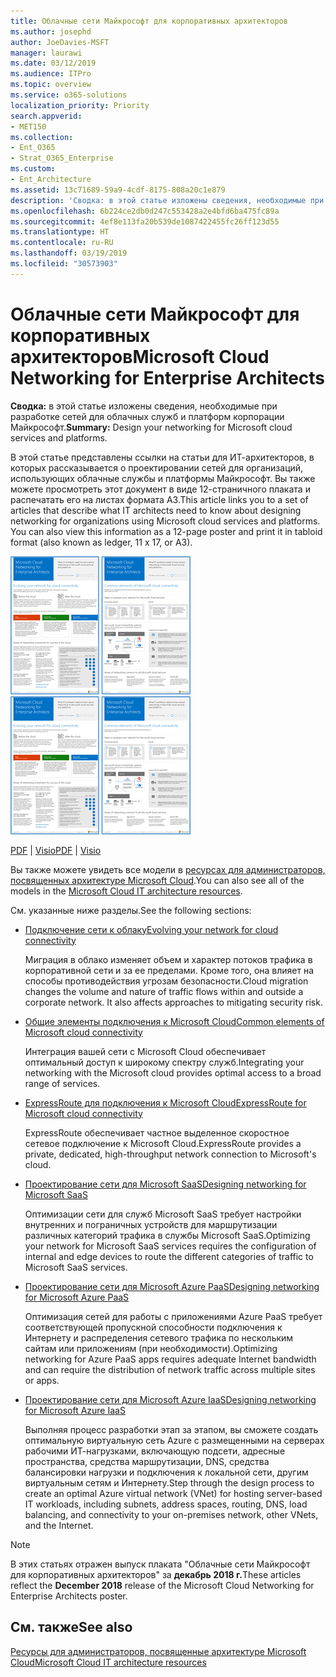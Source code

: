```yaml
---
title: Облачные сети Майкрософт для корпоративных архитекторов
ms.author: josephd
author: JoeDavies-MSFT
manager: laurawi
ms.date: 03/12/2019
ms.audience: ITPro
ms.topic: overview
ms.service: o365-solutions
localization_priority: Priority
search.appverid:
- MET150
ms.collection:
- Ent_O365
- Strat_O365_Enterprise
ms.custom:
- Ent_Architecture
ms.assetid: 13c71689-59a9-4cdf-8175-808a20c1e879
description: 'Сводка: в этой статье изложены сведения, необходимые при разработке сетей для облачных служб и платформ корпорации Майкрософт.'
ms.openlocfilehash: 6b224ce2db0d247c553428a2e4bfd6ba475fc89a
ms.sourcegitcommit: 4ef8e113fa20b539de1087422455fc26ff123d55
ms.translationtype: HT
ms.contentlocale: ru-RU
ms.lasthandoff: 03/19/2019
ms.locfileid: "30573903"
---
```

# <a name="microsoft-cloud-networking-for-enterprise-architects"></a><span data-ttu-id="da390-103">Облачные сети Майкрософт для корпоративных архитекторов</span><span class="sxs-lookup"><span data-stu-id="da390-103">Microsoft Cloud Networking for Enterprise Architects</span></span>

 <span data-ttu-id="da390-104">**Сводка:** в этой статье изложены сведения, необходимые при разработке сетей для облачных служб и платформ корпорации Майкрософт.</span><span class="sxs-lookup"><span data-stu-id="da390-104">**Summary:** Design your networking for Microsoft cloud services and platforms.</span></span>
  
<span data-ttu-id="da390-p101">В этой статье представлены ссылки на статьи для ИТ-архитекторов, в которых рассказывается о проектировании сетей для организаций, использующих облачные службы и платформы Майкрософт. Вы также можете просмотреть этот документ в виде 12-страничного плаката и распечатать его на листах формата A3.</span><span class="sxs-lookup"><span data-stu-id="da390-p101">This article links you to a set of articles that describe what IT architects need to know about designing networking for organizations using Microsoft cloud services and platforms. You can also view this information as a 12-page poster and print it in tabloid format (also known as ledger, 11 x 17, or A3).</span></span>
  
<span data-ttu-id="da390-107">[![Эскиз: модель организации сети в облаке Майкрософт](media/95e8ab6a-b4d0-4836-acc1-b0b77ebf46e6.png)  
](https://go.microsoft.com/fwlink/p/?linkid=842073)</span><span class="sxs-lookup"><span data-stu-id="da390-107">[![Thumb image for Microsoft cloud networking model](media/95e8ab6a-b4d0-4836-acc1-b0b77ebf46e6.png)  
](https://go.microsoft.com/fwlink/p/?linkid=842073)</span></span>
  
<span data-ttu-id="da390-108">[PDF](https://go.microsoft.com/fwlink/p/?linkid=842073) | [Visio](https://go.microsoft.com/fwlink/p/?linkid=842074)</span><span class="sxs-lookup"><span data-stu-id="da390-108">[PDF](https://go.microsoft.com/fwlink/p/?linkid=842073) | [Visio](https://go.microsoft.com/fwlink/p/?linkid=842074)</span></span>
  
<span data-ttu-id="da390-109">Вы также можете увидеть все модели в [ресурсах для администраторов, посвященных архитектуре Microsoft Cloud](microsoft-cloud-it-architecture-resources.md).</span><span class="sxs-lookup"><span data-stu-id="da390-109">You can also see all of the models in the [Microsoft Cloud IT architecture resources](microsoft-cloud-it-architecture-resources.md).</span></span>
  
<span data-ttu-id="da390-110">См. указанные ниже разделы.</span><span class="sxs-lookup"><span data-stu-id="da390-110">See the following sections:</span></span>
  
- [<span data-ttu-id="da390-111">Подключение сети к облаку</span><span class="sxs-lookup"><span data-stu-id="da390-111">Evolving your network for cloud connectivity</span></span>](evolving-your-network-for-cloud-connectivity.md)
    
    <span data-ttu-id="da390-p102">Миграция в облако изменяет объем и характер потоков трафика в корпоративной сети и за ее пределами. Кроме того, она влияет на способы противодействия угрозам безопасности.</span><span class="sxs-lookup"><span data-stu-id="da390-p102">Cloud migration changes the volume and nature of traffic flows within and outside a corporate network. It also affects approaches to mitigating security risk.</span></span>
    
- [<span data-ttu-id="da390-114">Общие элементы подключения к Microsoft Cloud</span><span class="sxs-lookup"><span data-stu-id="da390-114">Common elements of Microsoft cloud connectivity</span></span>](common-elements-of-microsoft-cloud-connectivity.md)
    
    <span data-ttu-id="da390-115">Интеграция вашей сети с Microsoft Cloud обеспечивает оптимальный доступ к широкому спектру служб.</span><span class="sxs-lookup"><span data-stu-id="da390-115">Integrating your networking with the Microsoft cloud provides optimal access to a broad range of services.</span></span>
    
- [<span data-ttu-id="da390-116">ExpressRoute для подключения к Microsoft Cloud</span><span class="sxs-lookup"><span data-stu-id="da390-116">ExpressRoute for Microsoft cloud connectivity</span></span>](expressroute-for-microsoft-cloud-connectivity.md)
    
    <span data-ttu-id="da390-117">ExpressRoute обеспечивает частное выделенное скоростное сетевое подключение к Microsoft Cloud.</span><span class="sxs-lookup"><span data-stu-id="da390-117">ExpressRoute provides a private, dedicated, high-throughput network connection to Microsoft's cloud.</span></span>
    
- [<span data-ttu-id="da390-118">Проектирование сети для Microsoft SaaS</span><span class="sxs-lookup"><span data-stu-id="da390-118">Designing networking for Microsoft SaaS</span></span>](designing-networking-for-microsoft-saas.md)
    
    <span data-ttu-id="da390-119">Оптимизации сети для служб Microsoft SaaS требует настройки внутренних и пограничных устройств для маршрутизации различных категорий трафика в службы Microsoft SaaS.</span><span class="sxs-lookup"><span data-stu-id="da390-119">Optimizing your network for Microsoft SaaS services requires the configuration of internal and edge devices to route the different categories of traffic to Microsoft SaaS services.</span></span>
    
- [<span data-ttu-id="da390-120">Проектирование сети для Microsoft Azure PaaS</span><span class="sxs-lookup"><span data-stu-id="da390-120">Designing networking for Microsoft Azure PaaS</span></span>](designing-networking-for-microsoft-azure-paas.md)
    
    <span data-ttu-id="da390-121">Оптимизация сетей для работы с приложениями Azure PaaS требует соответствующей пропускной способности подключения к Интернету и распределения сетевого трафика по нескольким сайтам или приложениям (при необходимости).</span><span class="sxs-lookup"><span data-stu-id="da390-121">Optimizing networking for Azure PaaS apps requires adequate Internet bandwidth and can require the distribution of network traffic across multiple sites or apps.</span></span>
    
- [<span data-ttu-id="da390-122">Проектирование сети для Microsoft Azure IaaS</span><span class="sxs-lookup"><span data-stu-id="da390-122">Designing networking for Microsoft Azure IaaS</span></span>](designing-networking-for-microsoft-azure-iaas.md)
    
    <span data-ttu-id="da390-123">Выполняя процесс разработки этап за этапом, вы сможете создать оптимальную виртуальную сеть Azure с размещенными на серверах рабочими ИТ-нагрузками, включающую подсети, адресные пространства, средства маршрутизации, DNS, средства балансировки нагрузки и подключения к локальной сети, другим виртуальным сетям и Интернету.</span><span class="sxs-lookup"><span data-stu-id="da390-123">Step through the design process to create an optimal Azure virtual network (VNet) for hosting server-based IT workloads, including subnets, address spaces, routing, DNS, load balancing, and connectivity to your on-premises network, other VNets, and the Internet.</span></span>
    
> [!NOTE]
> <span data-ttu-id="da390-124">В этих статьях отражен выпуск плаката "Облачные сети Майкрософт для корпоративных архитекторов" за **декабрь 2018 г.**</span><span class="sxs-lookup"><span data-stu-id="da390-124">These articles reflect the **December 2018** release of the Microsoft Cloud Networking for Enterprise Architects poster.</span></span>
  
## <a name="see-also"></a><span data-ttu-id="da390-125">См. также</span><span class="sxs-lookup"><span data-stu-id="da390-125">See also</span></span>

[<span data-ttu-id="da390-126">Ресурсы для администраторов, посвященные архитектуре Microsoft Cloud</span><span class="sxs-lookup"><span data-stu-id="da390-126">Microsoft Cloud IT architecture resources</span></span>](microsoft-cloud-it-architecture-resources.md)

